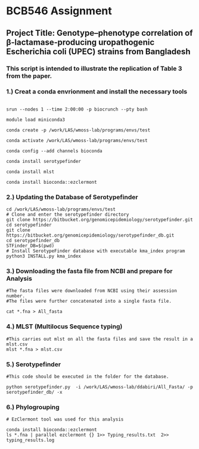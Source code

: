 # BCB546 Assignment 
## Project Title:  Genotype–phenotype correlation of β‑lactamase‑producing  uropathogenic Escherichia coli (UPEC) strains from Bangladesh

### This script is intended to illustrate the replication of Table 3 from the paper.

### 1.)  Creat a conda envrionment and install the necessary tools

```

srun --nodes 1 --time 2:00:00 -p biocrunch --pty bash

module load miniconda3

conda create -p /work/LAS/wmoss-lab/programs/envs/test

conda activate /work/LAS/wmoss-lab/programs/envs/test

conda config --add channels bioconda

conda install serotypefinder

conda install mlst

conda install bioconda::ezclermont
```

### 2.) Updating the Database of Serotypefinder

``` 
cd /work/LAS/wmoss-lab/programs/envs/test
# Clone and enter the serotypefinder directory
git clone https://bitbucket.org/genomicepidemiology/serotypefinder.git
cd serotypefinder
git clone https://bitbucket.org/genomicepidemiology/serotypefinder_db.git
cd serotypefinder_db
STFinder_DB=$(pwd)
# Install SerotypeFinder database with executable kma_index program
python3 INSTALL.py kma_index
```

### 3.) Downloading the fasta file from NCBI and prepare for Analysis 
```
#The fasta files were downloaded from NCBI using their assession number.
#The files were further concatenated into a single fasta file.

cat *.fna > All_fasta

```
### 4.) MLST (Multilocus Sequence typing)
```
#This carries out mlst on all the fasta files and save the result in a mlst.csv 
mlst *.fna > mlst.csv

```
### 5.) Serotypefinder 

```
#This code should be executed in the folder for the database.

python serotypefinder.py  -i /work/LAS/wmoss-lab/ddabiri/All_Fasta/ -p serotypefinder_db/ -x
 ```

 ### 6.) Phylogrouping 

 ```
 # EzClermont tool was used for this analysis

 conda install bioconda::ezclermont
 ls *.fna | parallel ezclermont {} 1>> Typing_results.txt  2>> typing_results.log
 
 ```
